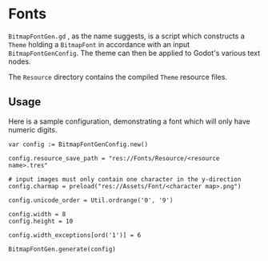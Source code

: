 # Fonts

```BitmapFontGen.gd``` , as the name suggests, is a script which constructs a ```Theme``` holding a ```BitmapFont``` in accordance with an input ```BitmapFontGenConfig```. The theme can then be applied to Godot's various text nodes.

The ```Resource``` directory contains the compiled ```Theme``` resource files.

## Usage

Here is a sample configuration, demonstrating a font which will only have numeric digits.

```gdscript
var config := BitmapFontGenConfig.new()

config.resource_save_path = "res://Fonts/Resource/<resource name>.tres"

# input images must only contain one character in the y-direction
config.charmap = preload("res://Assets/Font/<character map>.png")

config.unicode_order = Util.ordrange('0', '9')

config.width = 8
config.height = 10

config.width_exceptions[ord('1')] = 6

BitmapFontGen.generate(config)
```
